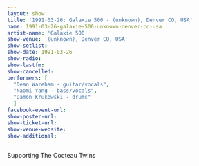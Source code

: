 ```yaml
---
layout: show
title: '1991-03-26: Galaxie 500 - (unknown), Denver CO, USA'
name: 1991-03-26-galaxie-500-unknown-denver-co-usa
artist-name: 'Galaxie 500'
show-venue: '(unknown), Denver CO, USA'
show-setlist: 
show-date: 1991-03-26
show-radio: 
show-lastfm: 
show-cancelled: 
performers: [
  "Dean Wareham - guitar/vocals",
  "Naomi Yang - bass/vocals",
  "Damon Krukowski - drums"
  ]
facebook-event-url: 
show-poster-url: 
show-ticket-url: 
show-venue-website: 
show-additional: 
---
```


Supporting The Cocteau Twins